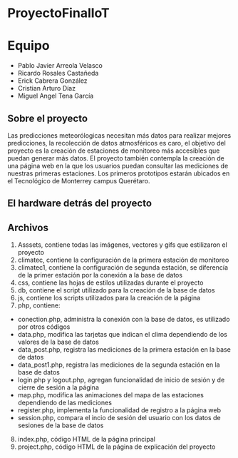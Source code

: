 # ProyectoFinalIoT

# Equipo

* Pablo Javier Arreola Velasco
* Ricardo Rosales Castañeda
* Erick Cabrera González
* Cristian Arturo Díaz
* Miguel Angel Tena García 


## Sobre el proyecto

Las predicciones meteorólogicas necesitan más datos para realizar mejores predicciones, la recolección de datos atmosféricos es caro, el objetivo del proyecto es la creación de estaciones de monitoreo más accesibles que puedan generar más datos. El proyecto también contempla la creación de una página web en la que los usuarios puedan consultar las mediciones de nuestras primeras estaciones. Los primeros prototipos estarán ubicados en el Tecnológico de Monterrey campus Querétaro.

## El hardware detrás del proyecto






## Archivos

1) Asssets, contiene todas las imágenes, vectores y gifs que estilizaron el proyecto
2) climatec, contiene la configuración de la primera estación de monitoreo
3) climatec1, contiene la configuración de segunda estación, se diferencía de la primer estación por la conexión a la base de datos
4) css, contiene las hojas de estilos utilizadas durante el proyecto
5) db, contiene el script utilizado para la creación de la base de datos
6) js, contiene los scripts utilizados para la creación de la página
7) php, contiene:
* conection.php, administra la conexión con la base de datos, es utilizado por otros códigos
* data.php, modifica las tarjetas que indican el clima dependiendo de los valores de la base de datos
* data_post.php, registra las mediciones de la primera estación en la base de datos
* data_post1.php, registra las mediciones de la segunda estación en la base de datos
* login.php y logout.php, agregan funcionalidad de inicio de sesión y de cierre de sesión a la página
* map.php, modifica las animaciones del mapa de las estaciones dependiendo de las mediciones
* register.php, implementa la funcionalidad de registro a la página web
* session.php, compara el incio de sesión del usuario con los datos de sesiones de la base de datos
8) index.php, código HTML de la página principal
9) project.php, código HTML de la página de explicación del proyecto
